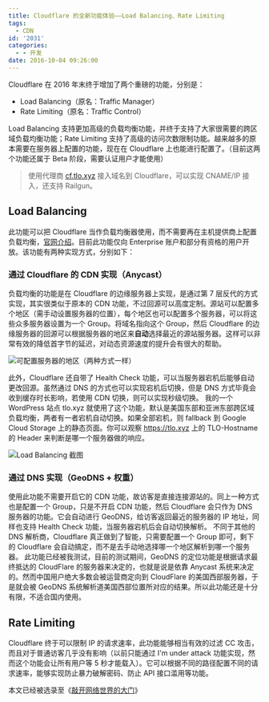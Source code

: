 ```yaml
---
title: Cloudflare 的全新功能体验——Load Balancing、Rate Limiting
tags:
  - CDN
id: '2031'
categories:
  - - 开发
date: 2016-10-04 09:26:00
---
```


Cloudflare 在 2016 年末终于增加了两个重磅的功能，分别是：

*   Load Balancing（原名：Traffic Manager）
*   Rate Limiting（原名：Traffic Control）

Load Balancing 支持更加高级的负载均衡功能，并终于支持了大家很需要的跨区域负载均衡功能；Rate Limiting 支持了高级的访问次数限制功能。越来越多的原本需要在服务器上配置的功能，现在在 Cloudflare 上也能进行配置了。（目前这两个功能还属于 Beta 阶段，需要认证用户才能使用）
<!-- more -->

> 使用代理商 [cf.tlo.xyz](https://cf.tlo.xyz) 接入域名到 Cloudflare，可以实现 CNAME/IP 接入，还支持 Railgun。

## Load Balancing

此功能可以把 Cloudflare 当作负载均衡器使用，而不需要再在主机提供商上配置负载均衡，[官网介绍](https://www.cloudflare.com/load-balancing/)。目前此功能仅向 Enterprise 账户和部分有资格的用户开放。该功能有两种实现方式，分别如下：

### 通过 Cloudflare 的 CDN 实现（Anycast）

负载均衡的功能是在 Cloudflare 的边缘服务器上实现，是通过第 7 层反代的方式实现，其实很类似于原本的 CDN 功能，不过回源可以高度定制。源站可以配置多个地区（需手动设置服务器的位置），每个地区也可以配置多个服务器，可以将这些众多服务器设置为一个 Group。将域名指向这个 Group，然后 Cloudflare 的边缘服务器的回源可以根据服务器的地区来**自动**选择最近的源站服务器。这样可以非常有效的降低首字节的延迟，对动态资源速度的提升会有很大的帮助。

![可配置服务器的地区（两种方式一样）](https://imagedelivery.net/6T-behmofKYLsxlrK0l_MQ/aea1c03b-6097-4ecc-51ff-66abf1014500/large)

此外，Cloudflare 还自带了 Health Check 功能，可以当服务器宕机后能够自动更改回源。虽然通过 DNS 的方式也可以实现宕机后切换，但是 DNS 方式毕竟会收到缓存时长影响，若使用 CDN 切换，则可以实现秒级切换。 我的一个 WordPress 站点 tlo.xyz 就使用了这个功能，默认是美国东部和亚洲东部跨区域负载均衡，两者有一者宕机自动切换。如果全部宕机，则 fallback 到 Google Cloud Storage 上的静态页面。你可以观察 https://tlo.xyz 上的 TLO-Hostname 的 Header 来判断是哪一个服务器做的响应。 

![Load Balancing 截图](https://imagedelivery.net/6T-behmofKYLsxlrK0l_MQ/5058d61b-4d56-41f8-fbe5-301aff832000/large)

### 通过 DNS 实现（GeoDNS + 权重）

使用此功能不需要开启它的 CDN 功能，故访客是直接连接源站的。同上一种方式也是配置一个 Group，只是不开启 CDN 功能，然后 Cloudflare 会只作为 DNS 服务器的功能。它会自动进行 GeoDNS，给访客返回最近的服务器的 IP 地址，同样也支持 Health Check 功能，当服务器宕机后会自动切换解析。 不同于其他的 DNS 解析商，Cloudflare 真正做到了智能，只需要配置一个 Group 即可，剩下的 Cloudflare 会自动搞定，而不是去手动地选择哪一个地区解析到哪一个服务器。 此功能已经被我测试，目前的测试期间，GeoDNS 的定位功能是根据请求最终抵达的 CloudFlare 的服务器来决定的，也就是说是依靠 Anycast 系统来决定的。然而中国用户绝大多数会被运营商定向到 CloudFlare 的美国西部服务器，于是就会被 GeoDNS 系统解析道美国西部位置所对应的结果。所以此功能还是十分有限，不适合国内使用。

## Rate Limiting

Cloudflare 终于可以限制 IP 的请求速率，此功能能够相当有效的过滤 CC 攻击，而且对于普通访客几乎没有影响（以前只能通过 I'm under attack 功能实现，然而这个功能会让所有用户等 5 秒才能载入）。它可以根据不同的路径配置不同的请求速率，能够实现防止暴力破解密码、防止 API 接口滥用等功能。 

本文已经被选录至《[敲开网络世界的大门](https://j.youzan.com/fzAiLY)》
